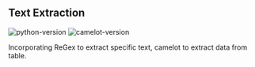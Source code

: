 ## Text Extraction
![python-version](https://img.shields.io/badge/python-3.11-blue.svg)
![camelot-version](https://img.shields.io/badge/camelot-0.11.0-red.svg)

Incorporating ReGex to extract specific text, camelot to extract data from table. 
